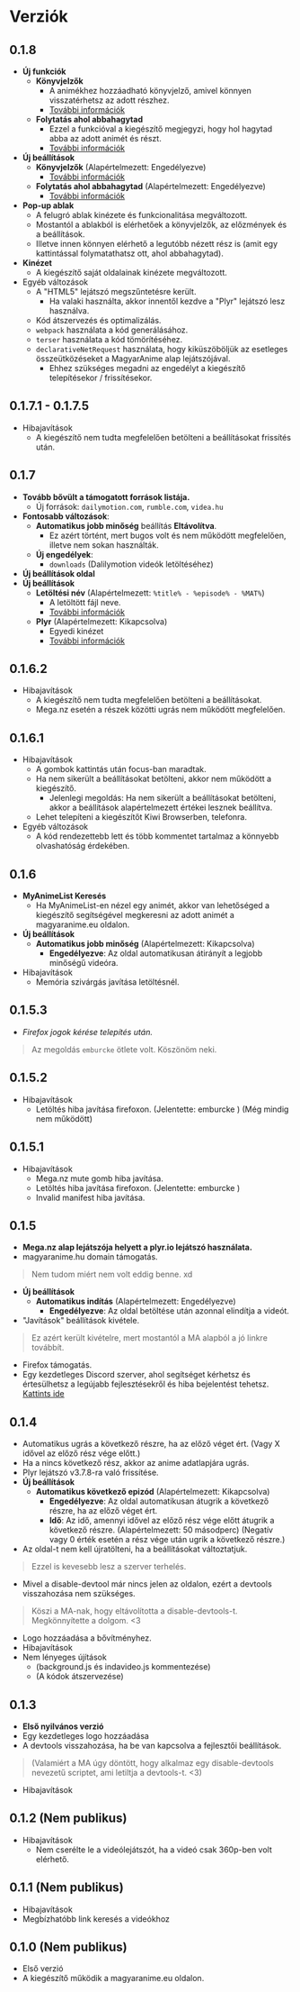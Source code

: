 # Verziók

## 0.1.8
- **Új funkciók**
  - **Könyvjelzők**
    - A animékhez hozzáadható könyvjelző, amivel könnyen visszatérhetsz az adott részhez.
    - [További információk](SETTINGS.md#Könyvjelzők)
  - **Folytatás ahol abbahagytad**
    - Ezzel a funkcióval a kiegészítő megjegyzi, hogy hol hagytad abba az adott animét és részt.
    - [További információk](SETTINGS.md#Előzmények)
- **Új beállítások**
  - **Könyvjelzők** (Alapértelmezett: Engedélyezve)
    - [További információk](SETTINGS.md#Könyvjelzők)
  - **Folytatás ahol abbahagytad** (Alapértelmezett: Engedélyezve)
    - [További információk](SETTINGS.md#Előzmények)
- **Pop-up ablak**
    - A felugró ablak kinézete és funkcionalitása megváltozott.
    - Mostantól a ablakból is elérhetőek a könyvjelzők, az előzmények és a beállítások.
    - Illetve innen könnyen elérhető a legutóbb nézett rész is (amit egy kattintással folymatathatsz ott, ahol abbahagytad).
- **Kinézet**
    - A kiegészítő saját oldalainak kinézete megváltozott.
- Egyéb változások
  - A "HTML5" lejátszó megszűntetésre került.
    - Ha valaki használta, akkor innentől kezdve a "Plyr" lejátszó lesz használva.
  - Kód átszervezés és optimalizálás.
  - `webpack` használata a kód generálásához.
  - `terser` használata a kód tömörítéséhez.
  - `declarativeNetRequest` használata, hogy kiküszöböljük az esetleges összeütközéseket a MagyarAnime alap lejátszójával.
    - Ehhez szükséges megadni az engedélyt a kiegészítő telepítésekor / frissítésekor.


## 0.1.7.1 - 0.1.7.5
- Hibajavítások
  - A kiegészítő nem tudta megfelelően betölteni a beállításokat frissítés után.

## 0.1.7
- **Tovább bővült a támogatott források listája.**
  - Új források: `dailymotion.com`, `rumble.com`, `videa.hu`
- **Fontosabb változások**:
  - **Automatikus jobb minőség** beállítás **Eltávolítva**.
    - Ez azért történt, mert bugos volt és nem működött megfelelően, illetve nem sokan használták.
  - **Új engedélyek**:
    - `downloads` (Dalilymotion videók letöltéséhez)
- **Új beállítások oldal**
- **Új beállítások**
  - **Letöltési név** (Alapértelmezett: `%title% - %episode% - %MAT%`)
    - A letöltött fájl neve.
    - [További információk](SETTINGS.md#letöltési-név)
  - **Plyr** (Alapértelmezett: Kikapcsolva)
    - Egyedi kinézet
    - [További információk](SETTINGS.md#plyr)

## 0.1.6.2
- Hibajavítások
  - A kiegészítő nem tudta megfelelően betölteni a beállításokat.
  - Mega.nz esetén a részek közötti ugrás nem működött megfelelően.

## 0.1.6.1
- Hibajavítások
  - A gombok kattintás után focus-ban maradtak.
  - Ha nem sikerült a beállításokat betölteni, akkor nem működött a kiegészítő.
    - Jelenlegi megoldás: Ha nem sikerült a beállításokat betölteni, akkor a beállítások alapértelmezett értékei lesznek beállítva.
  - Lehet telepíteni a kiegészítőt Kiwi Browserben, telefonra.
- Egyéb változások
  - A kód rendezettebb lett és több kommentet tartalmaz a könnyebb olvashatóság érdekében.

## 0.1.6
- **MyAnimeList Keresés**
  - Ha MyAnimeList-en nézel egy animét, akkor van lehetőséged a kiegészítő segítségével megkeresni az adott animét a magyaranime.eu oldalon.
- **Új beállítások**
  - **Automatikus jobb minőség** (Alapértelmezett: Kikapcsolva)
    - **Engedélyezve**: Az oldal automatikusan átirányít a legjobb minőségű videóra.
- Hibajavítások
  - Memória szivárgás javítása letöltésnél.

## 0.1.5.3
- *Firefox jogok kérése telepítés után.*
> Az megoldás `emburcke` ötlete volt. Köszönöm neki.

## 0.1.5.2
- Hibajavítások
  - Letöltés hiba javítása firefoxon. (Jelentette: emburcke ) (Még mindig nem működött)

## 0.1.5.1
- Hibajavítások
  - Mega.nz mute gomb hiba javítása.
  - Letöltés hiba javítása firefoxon. (Jelentette: emburcke )
  - Invalid manifest hiba javítása.

## 0.1.5
- **Mega.nz alap lejátszója helyett a plyr.io lejátszó használata.**
- magyaranime.hu domain támogatás.
> Nem tudom miért nem volt eddig benne. xd
- **Új beállítások**
  - **Automatikus indítás** (Alapértelmezett: Engedélyezve)
    - **Engedélyezve**: Az oldal betöltése után azonnal elindítja a videót.
- "Javítások" beállítások kivétele.
> Ez azért került kivételre, mert mostantól a MA alapból a jó linkre továbbít.
- Firefox támogatás.
- Egy kezdetleges Discord szerver, ahol segítséget kérhetsz és értesülhetsz a legújabb fejlesztésekről és hiba bejelentést tehetsz. [Kattints ide](https://discord.gg/dJX4tVGZhY)

## 0.1.4
- Automatikus ugrás a következő részre, ha az előző véget ért. (Vagy X idővel az előző rész vége előtt.)
- Ha a nincs következő rész, akkor az anime adatlapjára ugrás.
- Plyr lejátszó v3.7.8-ra való frissítése.
- **Új beállítások**
  - **Automatikus következő epizód** (Alapértelmezett: Kikapcsolva)
    - **Engedélyezve**: Az oldal automatikusan átugrik a következő részre, ha az előző véget ért.
    - **Idő**: Az idő, amennyi idővel az előző rész vége előtt átugrik a következő részre. (Alapértelmezett: 50 másodperc) (Negatív vagy 0 érték esetén a rész vége után ugrik a következő részre.)
- Az oldal-t nem kell újratölteni, ha a beállításokat változtatjuk.
> Ezzel is kevesebb lesz a szerver terhelés.
- Mivel a disable-devtool már nincs jelen az oldalon, ezért a devtools visszahozása nem szükséges.
> Köszi a MA-nak, hogy eltávolította a disable-devtools-t. Megkönnyítette a dolgom. <3
- Logo hozzáadása a bővítményhez.
- Hibajavítások
- Nem lényeges újítások
  - (background.js és indavideo.js kommentezése)
  - (A kódok átszervezése)

## 0.1.3
- **Első nyilvános verzió**
- Egy kezdetleges logo hozzáadása
- A devtools visszahozása, ha be van kapcsolva a fejlesztői beállítások.
> (Valamiért a MA úgy döntött, hogy alkalmaz egy disable-devtools nevezetű scriptet, ami letiltja a devtools-t. <3)
- Hibajavítások

## 0.1.2 (Nem publikus)
- Hibajavítások
  - Nem cserélte le a videólejátszót, ha a videó csak 360p-ben volt elérhető.

## 0.1.1 (Nem publikus)
- Hibajavítások
- Megbízhatóbb link keresés a videókhoz

## 0.1.0 (Nem publikus)
- Első verzió
- A kiegészítő működik a magyaranime.eu oldalon.
